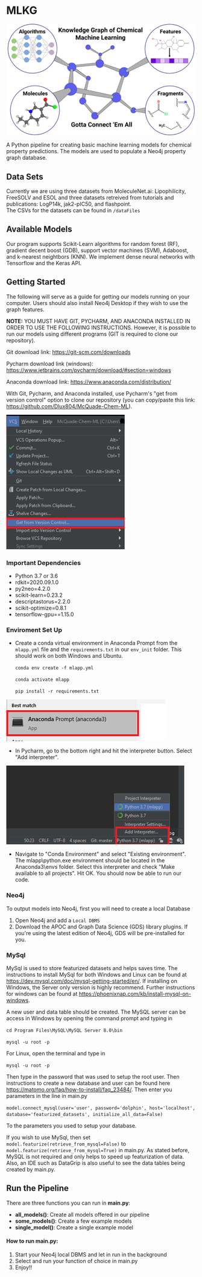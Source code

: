 # MLKG

![Alt text](graphics/mlkg_landing_fig.png)

A Python pipeline for creating basic machine learning models for chemical property predictions.
The models are used to populate a Neo4j property graph database.  
## Data Sets
Currently we are using three datasets from MoleculeNet.ai: Lipophilicity, FreeSOLV and ESOL
 and three datasets retreived from tutorials and publications: LogP14k, jak2-pIC50, and flashpoint.  
 The CSVs for the datasets can be found in `/dataFiles`

## Available Models
Our program supports Scikit-Learn algorithms for random forest (RF), gradient decent boost (GDB),
 support vector machines (SVM), Adaboost, and k-nearest neightbors (KNN).   We implement dense neural networks
 with Tensorflow and the Keras API.

## Getting Started
The following will serve as a guide for getting our models running on your computer. Users should also install
Neo4j Desktop if they wish to use the graph features. 

**NOTE:** YOU MUST HAVE GIT, PYCHARM, AND ANACONDA INSTALLED IN ORDER TO USE THE FOLLOWING INSTRUCTIONS. However, it is possible to run our models using different programs (GIT is required to clone our repository).

Git download link: https://git-scm.com/downloads

Pycharm download link (windows): https://www.jetbrains.com/pycharm/download/#section=windows

Anaconda download link: https://www.anaconda.com/distribution/

 With Git, Pycharm, and Anaconda installed, use Pycharm's "get from version control" option to clone our repository (you can copy/paste this link: https://github.com/Dlux804/McQuade-Chem-ML).

 ![Alt text](graphics/Getting-set-up-picture.png)

### Important Dependencies
- Python 3.7 or 3.6
- rdkit=2020.09.1.0
- py2neo=4.2.0
- scikit-learn=0.23.2
- descriptastorus=2.2.0
- scikit-optimize=0.8.1
- tensorflow-gpu==1.15.0



 ### Enviroment Set Up

- Create a conda virtual environment in  Anaconda Prompt from the `mlapp.yml` file and the `requirements.txt` in our `env_init` folder. This
should work on both Windows and Ubuntu.

    ```conda env create -f mlapp.yml```
    
    ```conda activate mlapp```
    
    ```pip install -r requirements.txt```
 
 ![Alt text](graphics/Dependecies-step-1-picture2.png)
 
 
 - In Pycharm, go to the bottom right and hit the interpreter button. Select "Add interpreter".
 
 
 ![Alt text](graphics/Dependecies-step-2-picture.png)
 
- Navigate to "Conda Environment" and select "Existing environment". 
The mlapp\python.exe environment should be located in the Anaconda3\envs folder. Select this interpreter and check "Make available to all projects". Hit OK. You should now be able to run our code.
   
### Neo4j
To output models into Neo4j, first you will need to create a local Database
 1. Open Neo4j and add a `Local DBMS`
 2. Download the APOC and Graph Data Science (GDS) library plugins. If you're using the latest edition of Neo4j, GDS will be pre-installed for you.

### MySql
MySql is used to store featurized datasets and helps saves time. The instructions to install MySql for both Windows and Linux 
can be found at https://dev.mysql.com/doc/mysql-getting-started/en/. If installing on Windows, the Server only version is highly recommend. 
Further instructions for windows can be found at https://phoenixnap.com/kb/install-mysql-on-windows.

A new user and data table should be created. The MySQL server can be access in Windows by opening the command prompt and typing in

```cd Program Files\MySQL\MySQL Server 8.0\bin```

```mysql -u root -p```

For Linux, open the terminal and type in

```mysql -u root -p```

Then type in the password that was used to setup the root user. Then instructions to create a new database and
user can be found here https://matomo.org/faq/how-to-install/faq_23484/. Then enter you parameters in the line in main.py 

```model.connect_mysql(user='user', password='dolphin', host='localhost', database='featurized_datasets', initialize_all_data=False)```

To the parameters you used to setup your database. 

If you wish to use MySql, then set
```model.featurize(retrieve_from_mysql=False)``` to ```model.featurize(retrieve_from_mysql=True)``` in main.py. As stated before,
MySQL is not required and only helps to speed up featurization of data. Also, an IDE such as DataGrip is also useful to see the 
data tables being created by main.py.
 
## Run the Pipeline

There are three functions you can run in **main.py**:
- **all_models()**: Create all models offered in our pipeline
- **some_models()**: Create a few example models 
- **single_model()**: Create a single example model


#### How to run **main.py**:
1. Start your Neo4j local DBMS and let in run in the background
2. Select and run your function of choice in main.py
3. Enjoy!! 